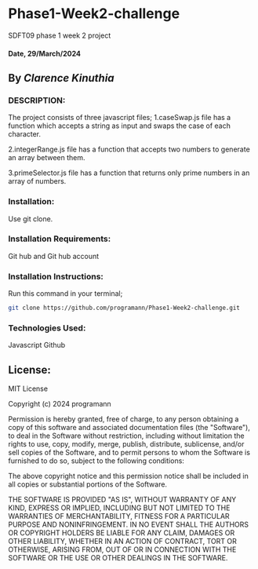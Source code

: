 # Phase1-Week2-challenge
SDFT09 phase 1 week 2 project

#### Date, 29/March/2024

## By *Clarence Kinuthia*

### DESCRIPTION:
The project consists of three javascript files;
1.caseSwap.js file has a function which accepts a string as input and swaps the case of each character.

2.integerRange.js file has a function that  accepts two numbers to generate an array between them.

3.primeSelector.js file has a function that returns only  prime numbers in an array of numbers.

### Installation:
Use git clone.

### Installation Requirements:
Git hub and  Git hub account

### Installation Instructions:
Run this command in your terminal;
```bash
git clone https://github.com/programann/Phase1-Week2-challenge.git
```



### Technologies Used:
Javascript
 Github

## License:

MIT License

Copyright (c) 2024 programann

Permission is hereby granted, free of charge, to any person obtaining a copy
of this software and associated documentation files (the "Software"), to deal
in the Software without restriction, including without limitation the rights
to use, copy, modify, merge, publish, distribute, sublicense, and/or sell
copies of the Software, and to permit persons to whom the Software is
furnished to do so, subject to the following conditions:

The above copyright notice and this permission notice shall be included in all
copies or substantial portions of the Software.

THE SOFTWARE IS PROVIDED "AS IS", WITHOUT WARRANTY OF ANY KIND, EXPRESS OR
IMPLIED, INCLUDING BUT NOT LIMITED TO THE WARRANTIES OF MERCHANTABILITY,
FITNESS FOR A PARTICULAR PURPOSE AND NONINFRINGEMENT. IN NO EVENT SHALL THE
AUTHORS OR COPYRIGHT HOLDERS BE LIABLE FOR ANY CLAIM, DAMAGES OR OTHER
LIABILITY, WHETHER IN AN ACTION OF CONTRACT, TORT OR OTHERWISE, ARISING FROM,
OUT OF OR IN CONNECTION WITH THE SOFTWARE OR THE USE OR OTHER DEALINGS IN THE
SOFTWARE.



    
